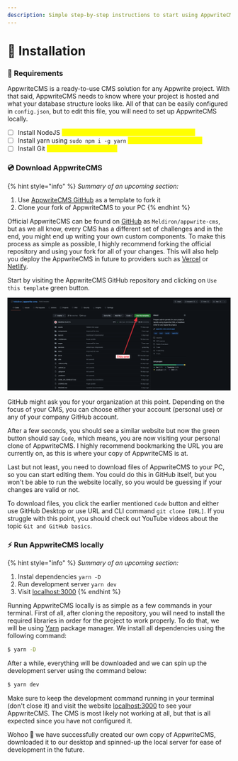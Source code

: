 ```yaml
---
description: Simple step-by-step instructions to start using AppwriteCMS.
---
```


# 💾 Installation

### 📃 Requirements

AppwriteCMS is a ready-to-use CMS solution for any Appwrite project. With that said, AppwriteCMS needs to know where your project is hosted and what your database structure looks like. All of that can be easily configured in `config.json`, but to edit this file, you will need to set up AppwriteCMS locally.

* [ ] Install NodeJS <mark style="color:blue;"></mark> <mark style="color:yellow;">(tested with NodeJS v16.13.0 and NPM v8.1.0)</mark>
* [ ] Install yarn using `sudo npm i -g yarn` <mark style="color:yellow;">(tested with Yarn v1.22.5)</mark>
* [ ] Install Git <mark style="color:blue;"></mark> <mark style="color:yellow;">(tested with Git v2.23.0)</mark>

### 💿 Download AppwriteCMS

{% hint style="info" %}
_Summary of an upcoming section:_

1. Use [AppwriteCMS GitHub](https://github.com/Meldiron/appwrite-cms) as a template to fork it
2. Clone your fork of AppwriteCMS to your PC
{% endhint %}

Official AppwriteCMS can be found on [GitHub](https://github.com/Meldiron/appwrite-cms) as `Meldiron/appwrite-cms`, but as we all know, every CMS has a different set of challenges and in the end, you might end up writing your own custom components. To make this process as simple as possible, I highly recommend forking the official repository and using your fork for all of your changes. This will also help you deploy the AppwriteCMS in future to providers such as [Vercel](https://vercel.com) or [Netlify](https://www.netlify.com).

Start by visiting the AppwriteCMS GitHub repository and clicking on `Use this template` green button.

![AppwriteCMS GitHub repository](<../.gitbook/assets/CleanShot 2022-01-15 at 11.38.46.png>)

GitHub might ask you for your organization at this point. Depending on the focus of your CMS, you can choose either your account (personal use) or any of your company GitHub account.

After a few seconds, you should see a similar website but now the green button should say `Code`, which means, you are now visiting your personal clone of AppwriteCMS. I highly recommend bookmarking the URL you are currently on, as this is where your copy of AppwriteCMS is at.

Last but not least, you need to download files of AppwriteCMS to your PC, so you can start editing them. You could do this in GitHub itself, but you won't be able to run the website locally, so you would be guessing if your changes are valid or not.

To download files, you click the earlier mentioned `Code` button and either use GitHub Desktop or use URL and CLI command `git clone [URL]`. If you struggle with this point, you should check out YouTube videos about the topic `Git and GitHub basics`.

### ⚡ Run AppwriteCMS locally

{% hint style="info" %}
_Summary of an upcoming section:_

1. Instal dependencies `yarn -D`
2. Run development server `yarn dev`
3. Visit [localhost:3000](http://localhost:3000)
{% endhint %}

Running AppwriteCMS locally is as simple as a few commands in your terminal. First of all, after cloning the repository, you will need to install the required libraries in order for the project to work properly. To do that, we will be using [Yarn](https://yarnpkg.com) package manager. We install all dependencies using the following command:

```bash
$ yarn -D
```

After a while, everything will be downloaded and we can spin up the development server using the command below:

```bash
$ yarn dev
```

Make sure to keep the development command running in your terminal (don't close it) and visit the website [localhost:3000](http://localhost:3000) to see your AppwriteCMS. The CMS is most likely not working at all, but that is all expected since you have not configured it.

Wohoo 🥳 we have successfully created our own copy of AppwriteCMS, downloaded it to our desktop and spinned-up the local server for ease of development in the future.
